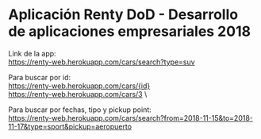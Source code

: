 # Aplicación Renty DoD - Desarrollo de aplicaciones empresariales 2018

Link de la app: \
https://renty-web.herokuapp.com/cars/search?type=suv 

Para buscar por id: \
https://renty-web.herokuapp.com/cars/{id} \
https://renty-web.herokuapp.com/cars/3 \

Para buscar por fechas, tipo y pickup point: \
https://renty-web.herokuapp.com/cars/search?from=2018-11-15&to=2018-11-17&type=sport&pickup=aeropuerto
